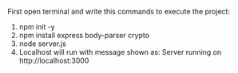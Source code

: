 First open terminal and write this commands to execute the project: 
1. npm init -y
2. npm install express body-parser crypto
3. node server.js
4. Localhost will run with message shown as: Server running on http://localhost:3000
